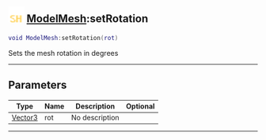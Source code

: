 ## <img src="../../.gitbook/assets/shared.png" width="32" height="32" /> [ModelMesh](../modelmesh/README.md):setRotation

```lua
void ModelMesh:setRotation(rot)
```

Sets the mesh rotation in degrees<br>

-----------------
## Parameters

| Type   | Name | Description | Optional |
| ------ | ---- | ----------- | -------: |
| [Vector3](../vector3/README.md) | rot | No description |  |


--------